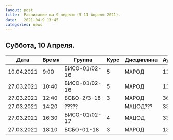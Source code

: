 ```yaml
---
layout: post
title:  Расписание на 9 неделю (5-11 Апреля 2021).
date:   2021-04-9 13:45
categories: news
---
```


## Суббота, 10 Апреля.

| Дата          | Время   | Группа        | Курс | Дисциплина  | Аудитория |
| ------------- | ------- | ------------- | ---- | ----------- | --------- |
|10.04.2021     | 9:00    |БИСО-01/02-16  |5     |МАРОД        |113/358    |
|27.03.2021     |10:40    |БИСО-01/02-16  |5     |МАРОД        |113/358    |
|27.03.2021     |12:40    |БСБО-2/3-18    |3     |МАРОД        |369        |
|27.03.2021     |14:20    | ?????         |      |МАЦОД???     |334        |
|27.03.2021     |16:30    |БИСО-01/02-17  |4     |МАЦОД        |334        |
|27.03.2021     |18:10    |БСБО-01-18     |3     |МАРОД        |130        |

